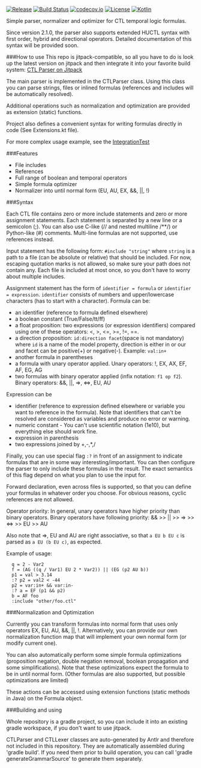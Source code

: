[![Release](https://jitpack.io/v/sybila/ctl-parser.svg)](https://jitpack.io/#sybila/ctl-parser)
[![Build Status](https://travis-ci.org/sybila/ctl-parser.svg?branch=master)](https://travis-ci.org/sybila/ctl-parser)
[![codecov.io](https://codecov.io/github/sybila/ctl-parser/coverage.svg?branch=master)](https://codecov.io/github/sybila/ctl-parser?branch=master)
[![License](https://img.shields.io/badge/License-GPL%20v3-blue.svg?style=flat)](https://github.com/sybila/ctl-parser/blob/master/LICENSE.txt)
[![Kotlin](https://img.shields.io/badge/kotlin-1.0.0-blue.svg)](http://kotlinlang.org)


Simple parser, normalizer and optimizer for CTL temporal logic formulas.

Since version 2.1.0, the parser also supports extended HUCTL syntax with first order, 
hybrid and directional operators. Detailed documentation of this syntax will be provided soon.

###How to use
This repo is jitpack-compatible, so all you have to do is look up the latest version on 
jitpack and then integrate it into your favorite build system: 
[CTL Parser on Jitpack](https://jitpack.io/#sybila/ctl-parser)

The main parser is implemented in the CTLParser class.
Using this class you can parse strings, files or inlined formulas 
(references and includes will be automatically resolved).

Additional operations such as normalization and optimization are provided as 
extension (static) functions. 

Project also defines a convenient syntax for writing formulas directly in code (See Extensions.kt file).

For more complex usage example, see the
 [IntegrationTest](src/test/kotlin/com/github/sybila/ctl/IntegrationTest.kt)

###Features

 - File includes
 - References
 - Full range of boolean and temporal operators
 - Simple formula optimizer
 - Normalizer into until normal form (EU, AU, EX, &&, ||, !)

###Syntax

Each CTL file contains zero or more include statements and zero or more assignment statements. 
Each statement is separated by a new line or a semicolon (;). You can also use C-like 
(// and nested multiline /**/) or Python-like (#) comments. Multi-line formulas are not 
supported, use references instead.

Input statement has the following form: ```#include "string"``` where ```string``` is a 
path to a file (can be absolute or relative) that should be included. For now, escaping 
quotation marks is not allowed, so make sure your path does not contain any. Each file 
is included at most once, so you don't have to worry about multiple includes.

Assignment statement has the form of ```identifier = formula``` or ```identifier = expression```.
 ```identifier``` consists of numbers and upper/lowercase characters (has to start with a 
 character). Formula can be:
 - an identifier (reference to formula defined elsewhere) 
 - a boolean constant (True/False/tt/ff)
 - a float proposition: two expressions (or expression identifiers) compared using one of these 
 operators: <, >, <=, >=, !=, ==. 
 - a direction proposition: ```id:direction facet```(space is not mandatory)  where ```id``` is
  a name of the model property, direction is either in or our and facet can be positive(+) or
   negative(-). Example: ```val:in+```
 - another formula in parentheses
 - a formula with unary operator applied. Unary operators: !, EX, AX, EF, AF, EG, AG
 - two formulas with binary operator applied (infix notation: ```f1 op f2```). Binary 
 operators: &&, ||, =>, <=>, EU, AU
 
Expression can be
 - identifier (reference to expression defined elsewhere or variable you want to reference 
 in the formula). Note that identifiers that can't be resolved are considered as variables 
 and produce no error or warning.
 - numeric constant - You can't use scientific notation (1e10), but everything else should 
 work fine.
 - expression in parenthesis
 - two expressions joined by +,-,*,/
 
Finally, you can use special flag  ```:?``` in front of an assignment to indicate formulas that
are in some way interesting/important. You can then configure the parser to only include
these formulas in the result. The exact semantics of this flag depend on what you
plan to use the input for. 

Forward declaration, even across files is supported, so that you can define your formulas in 
whatever order you choose. For obvious reasons, cyclic references are not allowed.

Operator priority: In general, unary operators have higher priority than binary operators. 
Binary operators have following priority: && >> || >> => >> <=> >> EU >> AU

Also note that =>, EU and AU are right associative, so that ```a EU b EU c``` is parsed as
 ```a EU (b EU c)```, as expected.

Example of usage:

```
  q = 2 - Var2
  f = (AG ((q / Var1) EU 2 * Var2)) || (EG (p2 AU b))
  p1 = val > 3.14
  :? p2 = val2 < -44
  p2 = var:in+ && var:in-
  :? a = EF (p1 && p2)
  b = AF foo
  :include "other/foo.ctl"
```

###Normalization and Optimization

Currently you can transform formulas into normal form that uses only operators 
EX, EU, AU, &&, ||, !. Alternatively, you can provide our own normalization function map 
that will implement your own normal form (or modify current one).

You can also automatically perform some simple formula optimizations (proposition negation, 
double negation removal, boolean propagation and some simplifications). Note that these 
optimizations expect the formula to be in until normal form. (Other formulas are also 
supported, but possible optimizations are limited)

These actions can be accessed using extension functions (static methods in Java) on the
 Formula object.

###Building and using

Whole repository is a gradle project, so you can include it into an existing gradle 
workspace, if you don't want to use jitpack.

CTLParser and CTLLexer classes are auto-generated by Antlr and therefore not included in 
this repository. They are automatically assembled during 'gradle build'. If you need them 
prior to build operation, you can call 'gradle generateGrammarSource' to generate 
them separately. 
